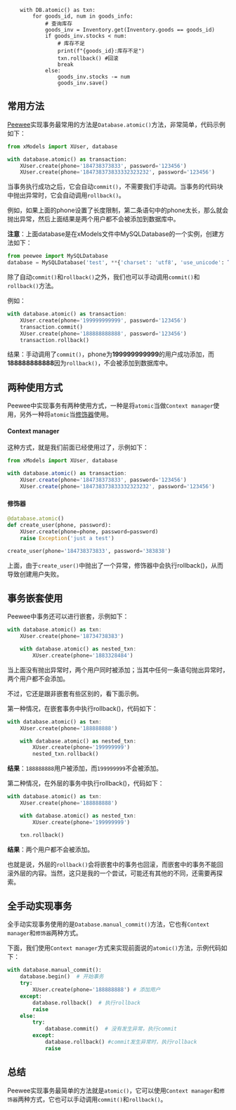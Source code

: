 ```
    with DB.atomic() as txn:
        for goods_id, num in goods_info:
            # 查询库存
            goods_inv = Inventory.get(Inventory.goods == goods_id)
            if goods_inv.stocks < num:
                # 库存不足
                print(f"{goods_id}:库存不足")
                txn.rollback() #回滚
                break
            else:
                goods_inv.stocks -= num
                goods_inv.save()
```



## 常用方法

[Peewee](https://links.jianshu.com/go?to=https%3A%2F%2Fgithub.com%2Fcoleifer%2Fpeewee)实现事务最常用的方法是`Database.atomic()`方法，非常简单，代码示例如下：



```python
from xModels import XUser, database

with database.atomic() as transaction:
    XUser.create(phone='184738373833', password='123456')
    XUser.create(phone='184738373833332323232', password='123456')
```

当事务执行成功之后，它会自动`commit()`，不需要我们手动调。当事务的代码块中抛出异常时，它会自动调用`rollback()`。

例如，如果上面的phone设置了长度限制，第二条语句中的phone太长，那么就会抛出异常，然后上面结果是两个用户都不会被添加到数据库中。

**注意**：上面database是在xModels文件中MySQLDatabase的一个实例，创建方法如下：



```python
from peewee import MySQLDatabase
database = MySQLDatabase('test', **{'charset': 'utf8', 'use_unicode': True, 'host': 'localhost', 'user': 'root', 'password': ''})
```

除了自动`commit()`和`rollback()`之外，我们也可以手动调用`commit()`和`rollback()`方法。

例如：



```dart
with database.atomic() as transaction:
    XUser.create(phone='199999999999', password='123456')
    transaction.commit()
    XUser.create(phone='188888888888', password='123456')
    transaction.rollback()
```

结果：手动调用了`commit()`，phone为**199999999999**的用户成功添加，而**188888888888**因为`rollback()`，不会被添加到数据库中。

## 两种使用方式

Peewee中实现事务有两种使用方式，一种是将`atomic`当做`Context manager`使用，另外一种将`atomic`当[修饰器](https://links.jianshu.com/go?to=https%3A%2F%2Fwww.liaoxuefeng.com%2Fwiki%2F001374738125095c955c1e6d8bb493182103fac9270762a000%2F001386819879946007bbf6ad052463ab18034f0254bf355000)使用。

#### Context manager

这种方式，就是我们前面已经使用过了，示例如下：



```jsx
from xModels import XUser, database

with database.atomic() as transaction:
    XUser.create(phone='184738373833', password='123456')
    XUser.create(phone='184738373833332323232', password='123456')
```

#### 修饰器



```python
@database.atomic()
def create_user(phone, password):
    XUser.create(phone=phone, password=password)
    raise Exception('just a test')

create_user(phone='184738373833', password='383838')
```

上面，由于`create_user()`中抛出了一个异常，修饰器中会执行rollback()，从而导致创建用户失败。

## 事务嵌套使用

Peewee中事务还可以进行嵌套，示例如下：



```dart
with database.atomic() as txn:
    XUser.create(phone='18734738383')

    with database.atomic() as nested_txn:
        XUser.create(phone='1883328484')
```

当上面没有抛出异常时，两个用户同时被添加；当其中任何一条语句抛出异常时，两个用户都不会添加。

不过，它还是跟非嵌套有些区别的，看下面示例。

第一种情况，在嵌套事务中执行rollback()，代码如下：



```dart
with database.atomic() as txn:
    XUser.create(phone='188888888')

    with database.atomic() as nested_txn:
        XUser.create(phone='199999999')
        nested_txn.rollback()
```

**结果**：`188888888`用户被添加，而`199999999`不会被添加。

第二种情况，在外层的事务中执行rollback()，代码如下：



```dart
with database.atomic() as txn:
    XUser.create(phone='188888888')

    with database.atomic() as nested_txn:
        XUser.create(phone='199999999')

    txn.rollback()
```

**结果**：两个用户都不会被添加。

也就是说，外层的`rollback()`会将嵌套中的事务也回滚，而嵌套中的事务不能回滚外层的内容。当然，这只是我的一个尝试，可能还有其他的不同，还需要再探索。

## 全手动实现事务

全手动实现事务使用的是`Database.manual_commit()`方法，它也有`Context manager`和`修饰器`两种方式。

下面，我们使用`Context manager`方式来实现前面说的`atomic()`方法，示例代码如下：



```python
with database.manual_commit():
    database.begin()  # 开始事务
    try:
        XUser.create(phone='188888888') # 添加用户
    except:
        database.rollback()  # 执行rollback
        raise
    else:
        try:
            database.commit()  # 没有发生异常，执行commit
        except:
            database.rollback() #commit发生异常时，执行rollback
            raise
```

## 总结

Peewee实现事务最简单的方法就是`atomic()`，它可以使用`Context manager`和`修饰器`两种方式，它也可以手动调用`commit()`和`rollback()`。